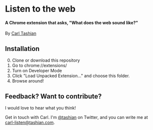 # Listen to the web

#### A Chrome extension that asks, "What does the web sound like?"

By [Carl Tashian](http://tashian.com/carl/)

## Installation

0. Clone or download this repository
1. Go to chrome://extensions/
2. Turn on Developer Mode
3. Click "Load Unpacked Extension..." and choose this folder.
4. Browse around!


## Feedback? Want to contribute?

I would love to hear what you think!

Get in touch with Carl. I'm [@tashian](https://twitter.com/tashian) on Twitter, and you can write me at [carl-listen@tashian.com](mailto:carl-listen@tashian.com).

